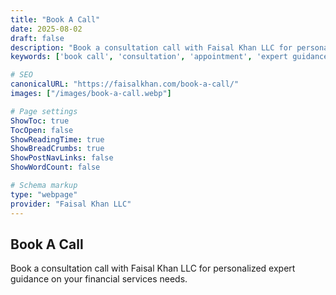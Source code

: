 ```yaml
---
title: "Book A Call"
date: 2025-08-02
draft: false
description: "Book a consultation call with Faisal Khan LLC for personalized expert guidance"
keywords: ['book call', 'consultation', 'appointment', 'expert guidance']

# SEO
canonicalURL: "https://faisalkhan.com/book-a-call/"
images: ["/images/book-a-call.webp"]

# Page settings
ShowToc: true
TocOpen: false
ShowReadingTime: true
ShowBreadCrumbs: true
ShowPostNavLinks: false
ShowWordCount: false

# Schema markup
type: "webpage"
provider: "Faisal Khan LLC"
---
```


## Book A Call

Book a consultation call with Faisal Khan LLC for personalized expert guidance on your financial services needs.



<!-- Calendly inline widget begin -->
<div class="calendly-inline-widget" data-url="https://calendly.com/faisalkhan/15-minutes?hide_event_type_details=1&hide_gdpr_banner=1" style="min-width:320px;height:700px;"></div>
<script type="text/javascript" src="https://assets.calendly.com/assets/external/widget.js" async></script>
<!-- Calendly inline widget end -->
